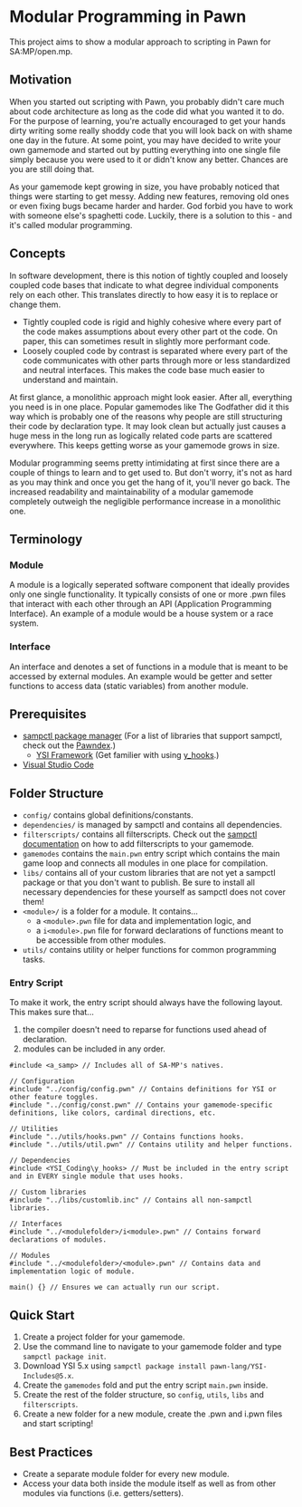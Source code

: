 # Modular Programming in Pawn

This project aims to show a modular approach to scripting in Pawn for SA:MP/open.mp.

## Motivation

When you started out scripting with Pawn, you probably didn't care much about code architecture as long as
the code did what you wanted it to do. For the purpose of learning, you're actually encouraged to get your
hands dirty writing some really shoddy code that you will look back on with shame one day in the future.
At some point, you may have decided to write your own gamemode and started out by putting everything into
one single file simply because you were used to it or didn't know any better. Chances are you are still doing
that.

As your gamemode kept growing in size, you have probably noticed that things were starting to get messy.
Adding new features, removing old ones or even fixing bugs became harder and harder. God forbid you have to
work with someone else's spaghetti code. Luckily, there is a solution to this - and it's called modular programming.

## Concepts

In software development, there is this notion of tightly coupled and loosely coupled code bases that indicate
to what degree individual components rely on each other. This translates directly to how easy it is to replace
or change them.

- Tightly coupled code is rigid and highly cohesive where every part of the code makes assumptions about every
  other part ot the code. On paper, this can sometimes result in slightly more performant code.
- Loosely coupled code by contrast is separated where every part of the code communicates with other parts
  through more or less standardized and neutral interfaces. This makes the code base much easier to understand
  and maintain.

At first glance, a monolithic approach might look easier. After all, everything you need is in one place. Popular
gamemodes like The Godfather did it this way which is probably one of the reasons why people are still structuring
their code by declaration type. It may look clean but actually just causes a huge mess in the long run as logically
related code parts are scattered everywhere. This keeps getting worse as your gamemode grows in size.

Modular programming seems pretty intimidating at first since there are a couple of things to learn and to get
used to. But don't worry, it's not as hard as you may think and once you get the hang of it, you'll never go
back. The increased readability and maintainability of a modular gamemode completely outweigh the negligible
performance increase in a monolithic one.

## Terminology

### Module

A module is a logically seperated software component that ideally provides only one single functionality.
It typically consists of one or more .pwn files that interact with each other through an API (Application
Programming Interface). An example of a module would be a house system or a race system.

### Interface

An interface and denotes a set of functions in a module that is meant to be accessed by external modules.
An example would be getter and setter functions to access data (static variables) from another module.

## Prerequisites

- [sampctl package manager](https://github.com/Southclaws/sampctl) (For a list of libraries that support sampctl, check out the [Pawndex](https://packages.sampctl.com/).)
  - [YSI Framework](https://github.com/pawn-lang/YSI-Includes/tree/5.x) (Get familier with using [y_hooks](https://github.com/pawn-lang/YSI-Includes/blob/5.x/YSI_Coding/y_hooks.md).)
- [Visual Studio Code](https://code.visualstudio.com/)

## Folder Structure

- `config/` contains global definitions/constants.
- `dependencies/` is managed by sampctl and contains all dependencies.
- `filterscripts/` contains all filterscripts. Check out the [sampctl documentation](https://github.com/Southclaws/sampctl/wiki/Filterscripts) on how to add filterscripts to your gamemode.
- `gamemodes` contains the `main.pwn` entry script which contains the main game loop and connects all modules in one place for compilation.
- `libs/` contains all of your custom libraries that are not yet a sampctl package or that you don't want to publish. Be sure to install all necessary dependencies for these yourself as sampctl does not cover them!
- `<module>/` is a folder for a module. It contains...
  - a `<module>.pwn` file for data and implementation logic, and
  - a `i<module>.pwn` file for forward declarations of functions meant to be accessible from other modules.
- `utils/` contains utility or helper functions for common programming tasks.

### Entry Script

To make it work, the entry script should always have the following layout.
This makes sure that...

1. the compiler doesn't need to reparse for functions used ahead of declaration.
2. modules can be included in any order.

```pawn
#include <a_samp> // Includes all of SA-MP's natives.

// Configuration
#include "../config/config.pwn" // Contains definitions for YSI or other feature toggles.
#include "../config/const.pwn" // Contains your gamemode-specific definitions, like colors, cardinal directions, etc.

// Utilities
#include "../utils/hooks.pwn" // Contains functions hooks.
#include "../utils/util.pwn" // Contains utility and helper functions.

// Dependencies
#include <YSI_Coding\y_hooks> // Must be included in the entry script and in EVERY single module that uses hooks.

// Custom libraries
#include "../libs/customlib.inc" // Contains all non-sampctl libraries.

// Interfaces
#include "../<modulefolder>/i<module>.pwn" // Contains forward declarations of modules.

// Modules
#include "../<modulefolder>/<module>.pwn" // Contains data and implementation logic of module.

main() {} // Ensures we can actually run our script.
```

## Quick Start

1. Create a project folder for your gamemode.
2. Use the command line to navigate to your gamemode folder and type `sampctl package init`.
3. Download YSI 5.x using `sampctl package install pawn-lang/YSI-Includes@5.x`.
4. Create the `gamemodes` fold and put the entry script `main.pwn` inside.
5. Create the rest of the folder structure, so `config`, `utils`, `libs` and `filterscripts`.
6. Create a new folder for a new module, create the <module>.pwn and i<module>.pwn files and start scripting!

## Best Practices

- Create a separate module folder for every new module.
- Access your data both inside the module itself as well as from other modules via functions (i.e. getters/setters).
